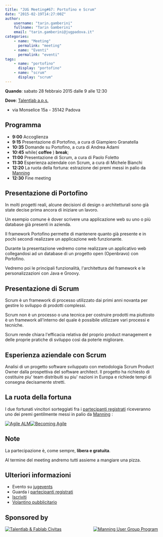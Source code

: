 ```yaml
---
title: "JUG Meeting#67: Portofino e Scrum"
date: "2015-02-19T14:27:00Z"
author:
    username: "tarin.gamberini"
    fullname: "Tarin Gamberini"
    email: "tarin.gamberini@jugpadova.it"
categories:
    - name: "Meeting"
      permalink: "meeting"
    - name: "Eventi"
      permalink: "eventi"
tags:
    - name: "portofino"
      display: "portofino"
    - name: "scrum"
      display: "scrum"
---
```


**Quando**: sabato 28 febbraio 2015 dalle 9 alle 12:30

**Dove**: [Talentlab
a.p.s.](https://www.google.it/maps/place/TalentLab/@45.36861,11.829891,17z/data=%213m1%214b1%214m2%213m1%211s0x477edbf9146c6af3:0x44b916ca7bb0a2bd)
- via Monselice 15a - 35142 Padova

Programma
---------

-   **9:00** Accoglienza
-   **9:15** Presentazione di Portofino, a cura di Giampiero Granatella
-   **10:35** Domande su Portofino, a cura di Andrea Adami
-   **10:45** while( **coffee** ) **break**;
-   **11:00** Presentazione di Scrum, a cura di Paolo Foletto
-   **11:30** Esperienza aziendale con Scrum, a cura di Michele Bianchi
-   **12:20** La ruota della fortuna: estrazione dei premi messi in
    palio da [Manning](http://www.manning.com/)
-   **12:30** Fine meeting

Presentazione di Portofino
--------------------------

In molti progetti reali, alcune decisioni di design o architetturali
sono già state decise prima ancora di iniziare un lavoro.

Un esempio comune è dover scrivere una applicazione web su uno o più
database già presenti in azienda.

Il framework Portofino permette di mantenere quanto già presente e in
pochi secondi realizzare un applicazione web funzionante.

Durante la presentazione vedremo come realizzare un applicativo web
collegandosi ad un database di un progetto open (Openbravo) con
Portofino.

Vedremo poi le principali funzionalità, l'architettura del framework e
le personalizzazioni con Java e Groovy.

Presentazione di Scrum
----------------------

Scrum è un framework di processo utilizzato dai primi anni novanta per
gestire lo sviluppo di prodotti complessi.

Scrum non è un processo o una tecnica per costruire prodotti ma
piuttosto è un framework all'interno del quale è possibile utilizzare
vari processi e tecniche.

Scrum rende chiara l'efficacia relativa del proprio product management e
delle proprie pratiche di sviluppo così da poterle migliorare.

Esperienza aziendale con Scrum
------------------------------

Analisi di un progetto software sviluppato con metodologia Scrum Product
Owner dalla prospettiva del software architect. Il progetto ha richiesto
di costituire piu' team distribuiti su piu' nazioni in Europa e richiede
tempi di consegna decisamente stretti.

La ruota della fortuna
----------------------

I due fortunati vincitori sorteggiati fra i [partecipanti
registrati](http://www.jugevents.org/jugevents/event/showParticipants.html?id=55270)
riceveranno uno dei premi gentilmente messi in palio da
[Manning](http://www.manning.com/) :

<a href="http://www.manning.com/huettermann/"><img src="http://www.manning.com/huettermann/huettermann_cover150.jpg" title="Agile ALM" /></a><a href="http://www.manning.com/smith/"><img src="http://www.manning.com/smith/smith_cover150.jpg" title="Becoming Agile" /></a>

Note
----

La partecipazione è, come sempre, **libera e gratuita**.

Al termine del meeting andremo tutti assieme a mangiare una pizza.

Ulteriori informazioni
----------------------

-   Evento su
    [jugevents](http://www.jugevents.org/jugevents/event/55270)
-   Guarda i [partecipanti
    registrati](http://www.jugevents.org/jugevents/event/showParticipants.html?id=55270)
-   [Iscriviti](http://www.jugevents.org/jugevents/event/registration.form?event.id=55270)
-   [Volantino pubblicitario](http://goo.gl/31FHLu)

Sponsored by
------------

<p>

<a href="http://www.talent-lab.it/"><img src="http://www.talent-lab.it/wp-content/uploads/2014/10/Logo_Talent1.png" title="Talentlab &amp; Fablab Civitas" /></a><a style="float: right;" href="http://www.manning.com/ugprogram/"><img src="http://www.manning.com/ugprogram/images/banner2.jpg" title="Manning User Group Program" /></a>

</p>
